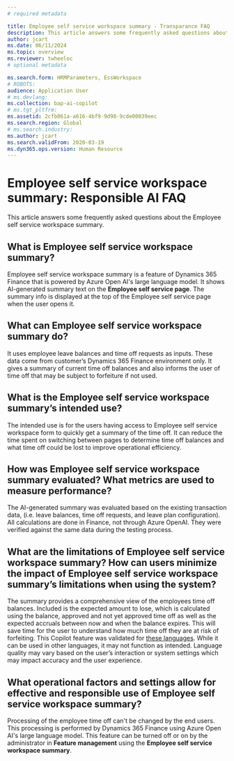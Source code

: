 ```yaml
---
# required metadata

title: Employee self service workspace summary - Transparance FAQ
description: This article answers some frequently asked questions about the Employee self service workspace summary.
author: jcart
ms.date: 06/11/2024
ms.topic: overview
ms.reviewer: twheeloc
# optional metadata

ms.search.form: HRMParameters, EssWorkspace
# ROBOTS: 
audience: Application User
# ms.devlang: 
ms.collection: bap-ai-copilot
# ms.tgt_pltfrm: 
ms.assetid: 2cfb061a-a616-4bf9-9d98-9cde00039eec
ms.search.region: Global
# ms.search.industry: 
ms.author: jcart
ms.search.validFrom: 2020-03-19
ms.dyn365.ops.version: Human Resource
---
```



# Employee self service workspace summary: Responsible AI FAQ
 This article answers some frequently asked questions about the Employee self service workspace summary.
 
## What is Employee self service workspace summary?
 Employee self service workspace summary is a feature of Dynamics 365 Finance that is powered by Azure Open AI's large language model. It shows AI-generated summary text on the **Employee self service page**. 
 The summary info is displayed at the top of the Employee self service page when the user opens it.

## What can Employee self service workspace summary do?
It uses employee leave balances and time off requests as inputs. These data come from customer’s Dynamics 365 Finance environment only.
It gives a summary of current time off balances and also informs the user of time off that may be subject to forfeiture if not used.

## What is the Employee self service workspace summary’s intended use?
The intended use is for the users having access to Employee self service workspace form to quickly get a summary of the time off. It can reduce the time spent on switching between pages to determine time off 
balances and what time off could be lost to improve operational efficiency.

## How was Employee self service workspace summary evaluated? What metrics are used to measure performance?
The AI-generated summary was evaluated based on the existing transaction data, (i.e. leave balances, time off requests, and leave plan configuration). All calculations are done in Finance, not through Azure OpenAI. They were verified against the same data during the testing process.

## What are the limitations of Employee self service workspace summary? How can users minimize the impact of Employee self service workspace summary’s limitations when using the system?
The summary provides a comprehensive view of the employees time off balances. Included is the expected amount to lose, which is calculated using the balance, approved and not yet approved time off as well as the
expected accruals between now and when the balance expires. This will save time for the user to understand how much time off they are at risk of forfeiting.
This Copilot feature was validated for [these languages](https://go.microsoft.com/fwlink/?linkid=2270154). While it can be used in other languages, it may not function as intended. Language quality may vary based
on the user’s interaction or system settings which may impact accuracy and the user experience.

## What operational factors and settings allow for effective and responsible use of Employee self service workspace summary?
Processing of the employee time off can't be changed by the end users. This processing is performed by Dynamics 365 Finance using Azure Open AI's large language model.
This feature can be turned off or on by the administrator in **Feature management** using the **Employee self service workspace summary**.
